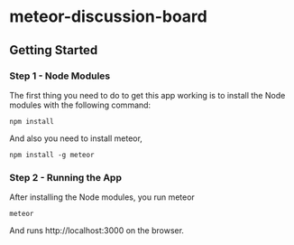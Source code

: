 # meteor-discussion-board

## Getting Started

### Step 1 - Node Modules

The first thing you need to do to get this app working is to install the Node modules with the following command:

    npm install

And also you need to install meteor, 

    npm install -g meteor

### Step 2 - Running the App

After installing the Node modules, you run meteor

    meteor

And runs http://localhost:3000 on the browser.





